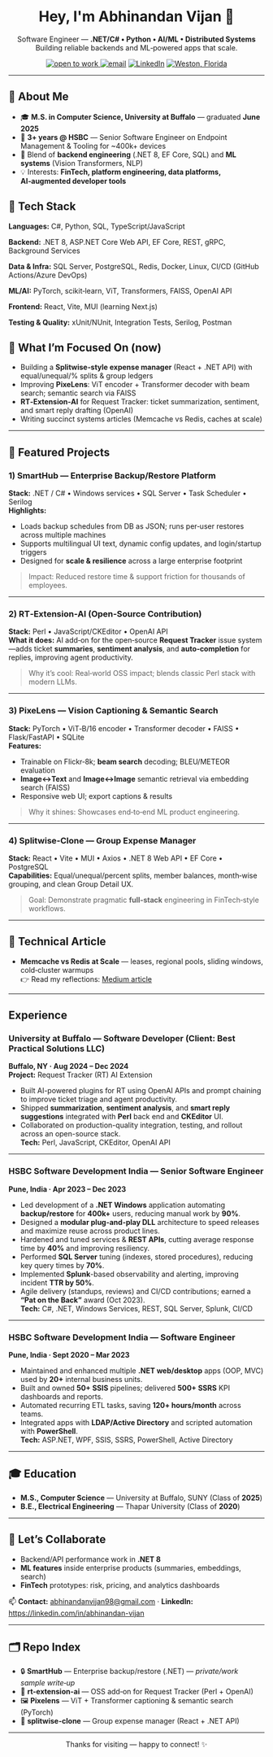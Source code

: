<h1 align="center">Hey, I'm Abhinandan Vijan 👋</h1>
<p align="center">
  Software Engineer — <b>.NET/C# • Python • AI/ML • Distributed Systems</b><br/>
  Building reliable backends and ML‑powered apps that scale.
</p>

<p align="center">
  <a href="https://img.shields.io/badge/Open%20to%20Work-Yes-success"> <img alt="open to work" src="https://img.shields.io/badge/Open%20to%20Work-Yes-success"/> </a>
  <a href="mailto:<abhinandanvijan98@gmail.com>"><img alt="email" src="https://img.shields.io/badge/Email-Contact-informational"></a>
  <a href="https://linkedin.com/in/abhinandan-vijan"><img alt="LinkedIn" src="https://img.shields.io/badge/LinkedIn-Connect-blue"></a>
  <a href="#"><img alt="Weston, Florida" src="https://img.shields.io/badge/Location-USA-%23ff69b4"></a>
</p>

---

## 🚀 About Me
- 🎓 **M.S. in Computer Science, University at Buffalo** — graduated **June 2025**
- 🧰 **3+ years @ HSBC** — Senior Software Engineer on Endpoint Management & Tooling for ~400k+ devices
- 🧠 Blend of **backend engineering** (.NET 8, EF Core, SQL) and **ML systems** (Vision Transformers, NLP)
- 💡 Interests: **FinTech, platform engineering, data platforms, AI‑augmented developer tools**

## 🔧 Tech Stack
**Languages:** C#, Python, SQL, TypeScript/JavaScript

**Backend:** .NET 8, ASP.NET Core Web API, EF Core, REST, gRPC, Background Services

**Data & Infra:** SQL Server, PostgreSQL, Redis, Docker, Linux, CI/CD (GitHub Actions/Azure DevOps)

**ML/AI:** PyTorch, scikit‑learn, ViT, Transformers, FAISS, OpenAI API

**Frontend:** React, Vite, MUI (learning Next.js)

**Testing & Quality:** xUnit/NUnit, Integration Tests, Serilog, Postman

## 🧭 What I’m Focused On (now)
- Building a **Splitwise‑style expense manager** (React + .NET API) with equal/unequal/% splits & group ledgers
- Improving **PixeLens**: ViT encoder + Transformer decoder with beam search; semantic search via FAISS
- **RT‑Extension‑AI** for Request Tracker: ticket summarization, sentiment, and smart reply drafting (OpenAI)
- Writing succinct systems articles (Memcache vs Redis, caches at scale)

---

## 🌟 Featured Projects

### 1) SmartHub — Enterprise Backup/Restore Platform  
**Stack:** .NET / C# • Windows services • SQL Server • Task Scheduler • Serilog  
**Highlights:**
- Loads backup schedules from DB as JSON; runs per‑user restores across multiple machines  
- Supports multilingual UI text, dynamic config updates, and login/startup triggers  
- Designed for **scale & resilience** across a large enterprise footprint

> Impact: Reduced restore time & support friction for thousands of employees.

---

### 2) RT‑Extension‑AI (Open‑Source Contribution)  
**Stack:** Perl • JavaScript/CKEditor • OpenAI API  
**What it does:** AI add‑on for the open‑source **Request Tracker** issue system—adds ticket **summaries**, **sentiment analysis**, and **auto‑completion** for replies, improving agent productivity.

> Why it’s cool: Real‑world OSS impact; blends classic Perl stack with modern LLMs.

---

### 3) PixeLens — Vision Captioning & Semantic Search  
**Stack:** PyTorch • ViT‑B/16 encoder • Transformer decoder • FAISS • Flask/FastAPI • SQLite  
**Features:**  
- Trainable on Flickr‑8k; **beam search** decoding; BLEU/METEOR evaluation  
- **Image↔Text** and **Image↔Image** semantic retrieval via embedding search (FAISS)  
- Responsive web UI; export captions & results

> Why it shines: Showcases end‑to‑end ML product engineering.

---

### 4) Splitwise‑Clone — Group Expense Manager  
**Stack:** React • Vite • MUI • Axios • .NET 8 Web API • EF Core • PostgreSQL  
**Capabilities:** Equal/unequal/percent splits, member balances, month‑wise grouping, and clean Group Detail UX.

> Goal: Demonstrate pragmatic **full‑stack** engineering in FinTech‑style workflows.

---

## 🧪 Technical Article
- **Memcache vs Redis at Scale** — leases, regional pools, sliding windows, cold‑cluster warmups  
  👉 Read my reflections: <a href="https://medium.com/@abhinandanvijan98/scaling-memcache-at-facebook-dc4e1b00e586">Medium article</a>

---

## Experience

### University at Buffalo — Software Developer (Client: Best Practical Solutions LLC)
**Buffalo, NY · Aug 2024 – Dec 2024**  
**Project:** Request Tracker (RT) AI Extension  
- Built AI-powered plugins for RT using OpenAI APIs and prompt chaining to improve ticket triage and agent productivity.  
- Shipped **summarization**, **sentiment analysis**, and **smart reply suggestions** integrated with **Perl** back end and **CKEditor** UI.  
- Collaborated on production-quality integration, testing, and rollout across an open-source stack.  
**Tech:** Perl, JavaScript, CKEditor, OpenAI API

---

### HSBC Software Development India — Senior Software Engineer
**Pune, India · Apr 2023 – Dec 2023**  
- Led development of a **.NET Windows** application automating **backup/restore** for **400k+** users, reducing manual work by **90%**.  
- Designed a **modular plug-and-play DLL** architecture to speed releases and maximize reuse across product lines.  
- Hardened and tuned services & **REST APIs**, cutting average response time by **40%** and improving resiliency.  
- Performed **SQL Server** tuning (indexes, stored procedures), reducing key query times by **70%**.  
- Implemented **Splunk**-based observability and alerting, improving incident **TTR by 50%**.  
- Agile delivery (standups, reviews) and CI/CD contributions; earned a **“Pat on the Back”** award (Oct 2023).  
**Tech:** C#, .NET, Windows Services, REST, SQL Server, Splunk, CI/CD

---

### HSBC Software Development India — Software Engineer
**Pune, India · Sept 2020 – Mar 2023**  
- Maintained and enhanced multiple **.NET web/desktop** apps (OOP, MVC) used by **20+** internal business units.  
- Built and owned **50+ SSIS** pipelines; delivered **500+ SSRS** KPI dashboards and reports.  
- Automated recurring ETL tasks, saving **120+ hours/month** across teams.  
- Integrated apps with **LDAP/Active Directory** and scripted automation with **PowerShell**.  
**Tech:** ASP.NET, WPF, SSIS, SSRS, PowerShell, Active Directory


---

## 🎓 Education
- **M.S., Computer Science** — University at Buffalo, SUNY (Class of **2025**)  
- **B.E., Electrical Engineering** — Thapar University (Class of **2020**)

---

## 🤝 Let’s Collaborate
- Backend/API performance work in **.NET 8**  
- **ML features** inside enterprise products (summaries, embeddings, search)  
- **FinTech** prototypes: risk, pricing, and analytics dashboards

📫 **Contact:** <abhinandanvijan98@gmail.com> · **LinkedIn:** <https://linkedin.com/in/abhinandan-vijan>

---

## 🗂️ Repo Index
- 🔒 **SmartHub** — Enterprise backup/restore (.NET) — _private/work sample write‑up_  
- 🧩 **rt-extension-ai** — OSS add‑on for Request Tracker (Perl + OpenAI)  
- 🖼️ **Pixelens** — ViT + Transformer captioning & semantic search (PyTorch)  
- 💸 **splitwise-clone** — Group expense manager (React + .NET API)

---

<p align="center">Thanks for visiting — happy to connect! ✨</p>

